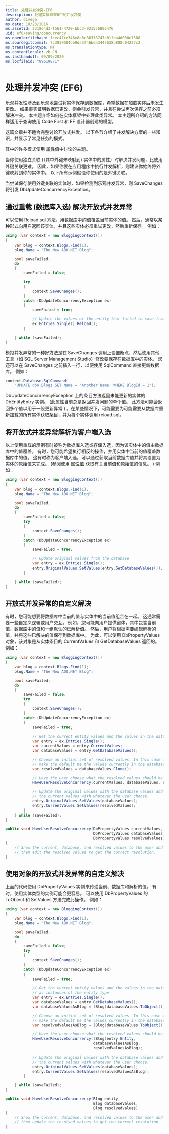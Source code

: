```yaml
---
title: 处理并发冲突-EF6
description: 处理实体框架6中的并发冲突
author: divega
ms.date: 10/23/2016
ms.assetid: 2318e4d3-f561-4720-bbc3-921556806476
uid: ef6/saving/concurrency
ms.openlocfilehash: 1cec47ce346e8a6c86338747c01fba4d030e7388
ms.sourcegitcommit: 7c3939504bb9da3f46bea3443638b808c04227c2
ms.translationtype: MT
ms.contentlocale: zh-CN
ms.lasthandoff: 09/09/2020
ms.locfileid: "89619871"
---
```

# <a name="handling-concurrency-conflicts-ef6"></a>处理并发冲突 (EF6) 

乐观并发性涉及到乐观地尝试将实体保存到数据库，希望数据在加载实体后未发生更改。 如果事实证明数据已更改，则会引发异常，并且在尝试再次保存之前必须解决冲突。 本主题介绍如何在实体框架中处理此类异常。 本主题所介绍的方法同样适用于查询使用 Code First 和 EF 设计器创建的模型。  

这篇文章并不适合完整讨论开放式并发。 以下各节介绍了并发解决方案的一些知识，并显示了常见任务的模式。  

其中的许多模式使用 [属性值](xref:ef6/saving/change-tracking/property-values)中讨论的主题。  

当你使用独立关联 (（其中外键未映射到) 实体中的属性）时解决并发问题，比使用外键关联更难。 因此，如果你要在应用程序中执行并发解析，则建议你始终将外键映射到你的实体中。 以下所有示例假设你使用的是外键关联。  

当尝试保存使用外键关联的实体时，如果检测到乐观并发异常，则 SaveChanges 将引发 DbUpdateConcurrencyException。  

## <a name="resolving-optimistic-concurrency-exceptions-with-reload-database-wins"></a>通过重载 (数据库入选) 解决开放式并发异常  

可以使用 Reload.sql 方法，用数据库中的值覆盖当前实体的值。 然后，通常以某种形式向用户返回该实体，并且这些实体必须重试更改，然后重新保存。 例如：  

``` csharp
using (var context = new BloggingContext())
{
    var blog = context.Blogs.Find(1);
    blog.Name = "The New ADO.NET Blog";

    bool saveFailed;
    do
    {
        saveFailed = false;

        try
        {
            context.SaveChanges();
        }
        catch (DbUpdateConcurrencyException ex)
        {
            saveFailed = true;

            // Update the values of the entity that failed to save from the store
            ex.Entries.Single().Reload();
        }

    } while (saveFailed);
}
```  

模拟并发异常的一种好方法是在 SaveChanges 调用上设置断点，然后使用其他工具（如 SQL Server Management Studio）修改要保存在数据库中的实体。 您还可以在 SaveChanges 之前插入一行，以便使用 SqlCommand 直接更新数据库。 例如：  

``` csharp
context.Database.SqlCommand(
    "UPDATE dbo.Blogs SET Name = 'Another Name' WHERE BlogId = 1");
```  

DbUpdateConcurrencyException 上的条目方法返回未能更新的实体的 DbEntityEntry 实例。  (此属性当前总是返回并发问题的单个值。 此方法可能会返回多个值以用于一般更新异常 ) 。在某些情况下，可能需要为可能需要从数据库重新加载的所有实体获取条目，并为每个实体调用 reload.sql。  

## <a name="resolving-optimistic-concurrency-exceptions-as-client-wins"></a>将开放式并发异常解析为客户端入选  

以上使用重载的示例有时被称为数据库入选或存储入选，因为该实体中的值由数据库中的值覆盖。 有时，您可能希望执行相反的操作，并用实体中当前的值覆盖数据库中的值。 这有时称为客户端入选，可以通过获取当前数据库值并将其设置为实体的原始值来完成。  (参阅使用 [属性值](xref:ef6/saving/change-tracking/property-values) 获取有关当前值和原始值的信息。 ) 例如：  

``` csharp
using (var context = new BloggingContext())
{
    var blog = context.Blogs.Find(1);
    blog.Name = "The New ADO.NET Blog";

    bool saveFailed;
    do
    {
        saveFailed = false;
        try
        {
            context.SaveChanges();
        }
        catch (DbUpdateConcurrencyException ex)
        {
            saveFailed = true;

            // Update original values from the database
            var entry = ex.Entries.Single();
            entry.OriginalValues.SetValues(entry.GetDatabaseValues());
        }

    } while (saveFailed);
}
```  

## <a name="custom-resolution-of-optimistic-concurrency-exceptions"></a>开放式并发异常的自定义解决  

有时，您可能想要将数据库中当前的值与实体中的当前值组合在一起。 这通常需要一些自定义逻辑或用户交互。 例如，您可能向用户提供窗体，其中包含当前值、数据库中的值和一组默认的已解析值。 然后，用户将根据需要编辑解析的值，并将这些已解决的值保存到数据库中。 为此，可以使用 DbPropertyValues 对象，该对象是从实体条目的 CurrentValues 和 GetDatabaseValues 返回的。 例如：  

``` csharp
using (var context = new BloggingContext())
{
    var blog = context.Blogs.Find(1);
    blog.Name = "The New ADO.NET Blog";

    bool saveFailed;
    do
    {
        saveFailed = false;
        try
        {
            context.SaveChanges();
        }
        catch (DbUpdateConcurrencyException ex)
        {
            saveFailed = true;

            // Get the current entity values and the values in the database
            var entry = ex.Entries.Single();
            var currentValues = entry.CurrentValues;
            var databaseValues = entry.GetDatabaseValues();

            // Choose an initial set of resolved values. In this case we
            // make the default be the values currently in the database.
            var resolvedValues = databaseValues.Clone();

            // Have the user choose what the resolved values should be
            HaveUserResolveConcurrency(currentValues, databaseValues, resolvedValues);

            // Update the original values with the database values and
            // the current values with whatever the user choose.
            entry.OriginalValues.SetValues(databaseValues);
            entry.CurrentValues.SetValues(resolvedValues);
        }
    } while (saveFailed);
}

public void HaveUserResolveConcurrency(DbPropertyValues currentValues,
                                       DbPropertyValues databaseValues,
                                       DbPropertyValues resolvedValues)
{
    // Show the current, database, and resolved values to the user and have
    // them edit the resolved values to get the correct resolution.
}
```  

## <a name="custom-resolution-of-optimistic-concurrency-exceptions-using-objects"></a>使用对象的开放式并发异常的自定义解决  

上面的代码使用 DbPropertyValues 实例来传递当前、数据库和解析的值。 有时，使用实体类型的实例可能会更容易。 可以使用 DbPropertyValues 的 ToObject 和 SetValues 方法完成此操作。 例如：  

``` csharp
using (var context = new BloggingContext())
{
    var blog = context.Blogs.Find(1);
    blog.Name = "The New ADO.NET Blog";

    bool saveFailed;
    do
    {
        saveFailed = false;
        try
        {
            context.SaveChanges();
        }
        catch (DbUpdateConcurrencyException ex)
        {
            saveFailed = true;

            // Get the current entity values and the values in the database
            // as instances of the entity type
            var entry = ex.Entries.Single();
            var databaseValues = entry.GetDatabaseValues();
            var databaseValuesAsBlog = (Blog)databaseValues.ToObject();

            // Choose an initial set of resolved values. In this case we
            // make the default be the values currently in the database.
            var resolvedValuesAsBlog = (Blog)databaseValues.ToObject();

            // Have the user choose what the resolved values should be
            HaveUserResolveConcurrency((Blog)entry.Entity,
                                       databaseValuesAsBlog,
                                       resolvedValuesAsBlog);

            // Update the original values with the database values and
            // the current values with whatever the user choose.
            entry.OriginalValues.SetValues(databaseValues);
            entry.CurrentValues.SetValues(resolvedValuesAsBlog);
        }

    } while (saveFailed);
}

public void HaveUserResolveConcurrency(Blog entity,
                                       Blog databaseValues,
                                       Blog resolvedValues)
{
    // Show the current, database, and resolved values to the user and have
    // them update the resolved values to get the correct resolution.
}
```  

